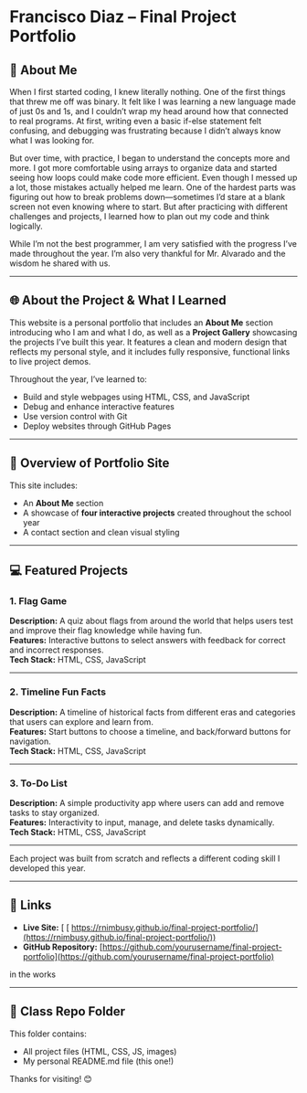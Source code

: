 # Francisco Diaz – Final Project Portfolio

## 👋 About Me

When I first started coding, I knew literally nothing. One of the first things that threw me off was binary. It felt like I was learning a new language made of just 0s and 1s, and I couldn’t wrap my head around how that connected to real programs. At first, writing even a basic if-else statement felt confusing, and debugging was frustrating because I didn’t always know what I was looking for. 

But over time, with practice, I began to understand the concepts more and more. I got more comfortable using arrays to organize data and started seeing how loops could make code more efficient. Even though I messed up a lot, those mistakes actually helped me learn. One of the hardest parts was figuring out how to break problems down—sometimes I’d stare at a blank screen not even knowing where to start. But after practicing with different challenges and projects, I learned how to plan out my code and think logically.

While I’m not the best programmer, I am very satisfied with the progress I’ve made throughout the year. I’m also very thankful for Mr. Alvarado and the wisdom he shared with us.

---

## 🌐 About the Project & What I Learned

This website is a personal portfolio that includes an **About Me** section introducing who I am and what I do, as well as a **Project Gallery** showcasing the projects I’ve built this year. It features a clean and modern design that reflects my personal style, and it includes fully responsive, functional links to live project demos.

Throughout the year, I’ve learned to:
- Build and style webpages using HTML, CSS, and JavaScript
- Debug and enhance interactive features
- Use version control with Git
- Deploy websites through GitHub Pages

---

## 🧭 Overview of Portfolio Site

This site includes:
- An **About Me** section
- A showcase of **four interactive projects** created throughout the school year
- A contact section and clean visual styling

---

## 💻 Featured Projects

### 1. Flag Game  
**Description:** A quiz about flags from around the world that helps users test and improve their flag knowledge while having fun.  
**Features:** Interactive buttons to select answers with feedback for correct and incorrect responses.  
**Tech Stack:** HTML, CSS, JavaScript

---

### 2. Timeline Fun Facts  
**Description:** A timeline of historical facts from different eras and categories that users can explore and learn from.  
**Features:** Start buttons to choose a timeline, and back/forward buttons for navigation.  
**Tech Stack:** HTML, CSS, JavaScript

---

### 3. To-Do List  
**Description:** A simple productivity app where users can add and remove tasks to stay organized.  
**Features:** Interactivity to input, manage, and delete tasks dynamically.  
**Tech Stack:** HTML, CSS, JavaScript

---

Each project was built from scratch and reflects a different coding skill I developed this year.

---

## 🔗 Links

- **Live Site:** [ [ https://rnimbusy.github.io/final-project-portfolio/](https://rnimbusy.github.io/final-project-portfolio/))  
- **GitHub Repository:** [https://github.com/yourusername/final-project-portfolio](https://github.com/yourusername/final-project-portfolio)

in the works

---

## 📁 Class Repo Folder

This folder contains:
- All project files (HTML, CSS, JS, images)
- My personal README.md file (this one!)

Thanks for visiting! 😊
